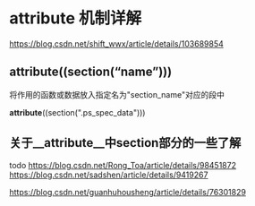 # __attribute__ 机制详解

https://blog.csdn.net/shift_wwx/article/details/103689854


## attribute((section(“name”)))

将作用的函数或数据放入指定名为"section_name"对应的段中

  __attribute__((section(".ps_spec_data")))


##  关于__attribute__中section部分的一些了解
todo  https://blog.csdn.net/Rong_Toa/article/details/98451872
https://blog.csdn.net/sadshen/article/details/9419267  

https://blog.csdn.net/guanhuhousheng/article/details/76301829


